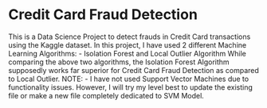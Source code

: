 # Credit Card Fraud Detection
This is a Data Science Project to detect frauds in Credit Card transactions using the Kaggle dataset. 
In this project, I have used 2 different Machine Learning Algorithms: - Isolation Forest and Local Outlier Algorithm
While comparing the above two algorithms, the Isolation Forest Algorithm supposedly works far superior for Credit Card Fraud Detection as compared to Local Outlier.
NOTE: - I have not used Support Vector Machines due to functionality issues.
However, I will try my level best to update the existing file or make a new file completely dedicated to SVM Model. 
